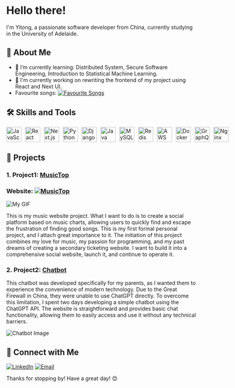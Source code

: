# Hello there! 

I'm Yitong, a passionate software developer from China, currently studying in the University of Adelaide.



## 🚀 About Me

- 🌱 I’m currently learning: Distributed System, Secure Software Engineering, Introduction to Statistical Machine Learning.
- 💪 I'm currently working on rewriting the frontend of my project using React and Next UI.
- Favourite songs: [![Favourite Songs](https://img.shields.io/badge/Favourite%20Songs-MusicTop-orange)](https://www.music-top.com/playlist/13/)


## 🛠️ Skills and Tools

<div style="display: flex; gap: 10px;">
  <img src="https://musictop-bucket.s3.ap-southeast-2.amazonaws.com/media/skill-icons--javascript.svg" alt="JavaScript" width="40" height="40"/>
  <img src="https://musictop-bucket.s3.ap-southeast-2.amazonaws.com/media/catppuccin--javascript-react.svg" alt="React" width="40" height="40"/>
  <img src="https://musictop-bucket.s3.ap-southeast-2.amazonaws.com/media/ri--nextjs-fill.svg" alt="Next.js" width="40" height="40"/>
  <img src="https://musictop-bucket.s3.ap-southeast-2.amazonaws.com/media/logos--python.svg" alt="Python" width="40" height="40"/>
  <img src="https://musictop-bucket.s3.ap-southeast-2.amazonaws.com/media/logos--django-icon.svg" alt="Django" width="40" height="40"/>
  <img src="https://musictop-bucket.s3.ap-southeast-2.amazonaws.com/media/skill-icons--java-light.svg" alt="Java" width="40" height="40"/>
  <img src="https://musictop-bucket.s3.ap-southeast-2.amazonaws.com/media/skill-icons--mysql-light.svg" alt="MySQL" width="40" height="40"/>
  <img src="https://musictop-bucket.s3.ap-southeast-2.amazonaws.com/media/devicon--redis.svg" alt="Redis" width="40" height="40"/>
  <img src="https://musictop-bucket.s3.ap-southeast-2.amazonaws.com/media/skill-icons--aws-light.svg" alt="AWS" width="40" height="40"/>
  <img src="https://musictop-bucket.s3.ap-southeast-2.amazonaws.com/media/skill-icons--docker.svg" alt="Docker" width="40" height="40"/>
  <img src="https://musictop-bucket.s3.ap-southeast-2.amazonaws.com/media/logos--graphql.svg" alt="GraphQL" width="40" height="40"/>
  <img src="https://musictop-bucket.s3.ap-southeast-2.amazonaws.com/media/logos--nginx.svg" alt="Nginx" width="40" height="40"/>
</div>



## 🌟 Projects

### 1. Project1: [MusicTop](https://github.com/ILikeHotpott/MusicSite)

### Website: [![MusicTop](https://img.shields.io/badge/-MusicTop-FF7139?style=flat-square&logo=Google%20Chrome&logoColor=white&link=http://www.music-top.com)](http://www.music-top.com)

![My GIF](https://musictop-bucket.s3.ap-southeast-2.amazonaws.com/mygif.gif)

This is my music website project. What I want to do is to create a social platform based on music charts, allowing users to quickly find and escape the frustration of finding good songs. This is my first formal personal project, and I attach great importance to it. The initiation of this project combines my love for music, my passion for programming, and my past dreams of creating a secondary ticketing website. I want to build it into a comprehensive social website, launch it, and continue to operate it.


### 2. Project2: [Chatbot](https://github.com/ILikeHotpott/myChatbot)

This chatbot was developed specifically for my parents, as I wanted them to experience the convenience of modern technology. Due to the Great Firewall in China, they were unable to use ChatGPT directly. To overcome this limitation, I spent two days developing a simple chatbot using the ChatGPT API. The website is straightforward and provides basic chat functionality, allowing them to easily access and use it without any technical barriers.

![Chatbot Image](https://musictop-bucket.s3.ap-southeast-2.amazonaws.com/WechatIMG346.jpg)




## 🔗 Connect with Me

[![LinkedIn](https://img.shields.io/badge/-LinkedIn-0A66C2?style=flat-square&logo=LinkedIn&logoColor=white&link=https://www.linkedin.com/in/yitong-liu-0239552b4/)](https://www.linkedin.com/in/yitong-liu-0239552b4/)
[![Email](https://img.shields.io/badge/-Email-D14836?style=flat-square&logo=Gmail&logoColor=white&link=mailto:yitong1210@gmail.com)](mailto:yitong1210@gmail.com)

Thanks for stopping by! Have a great day! 😊

